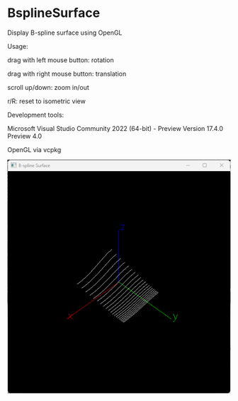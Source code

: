 # BsplineSurface
Display B-spline surface using OpenGL

Usage:

drag with left mouse button: rotation

drag with right mouse button: translation

scroll up/down: zoom in/out

r/R: reset to isometric view

Development tools:

Microsoft Visual Studio Community 2022 (64-bit) - Preview
Version 17.4.0 Preview 4.0

OpenGL via vcpkg

![screenshot](screenshot.png)
